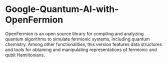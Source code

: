# Google-Quantum-AI-with-OpenFermion
OpenFermion is an open source library for compiling and analyzing quantum algorithms to simulate fermionic systems, including quantum chemistry. Among other functionalities, this version features data structures and tools for obtaining and manipulating representations of fermionic and qubit Hamiltonians.
